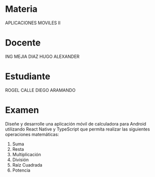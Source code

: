 # Materia
APLICACIONES MOVILES II

# Docente
ING MEJIA DIAZ HUGO ALEXANDER

# Estudiante
ROGEL CALLE DIEGO ARAMANDO

# Examen
Diseñe y desarrolle una aplicación móvil de calculadora para Android utilizando React Native y TypeScript que permita realizar las siguientes operaciones matemáticas: 
  1. Suma 
  2. Resta
  3. Multiplicación 
  4. División 
  5. Raíz Cuadrada 
  6. Potencia 

  